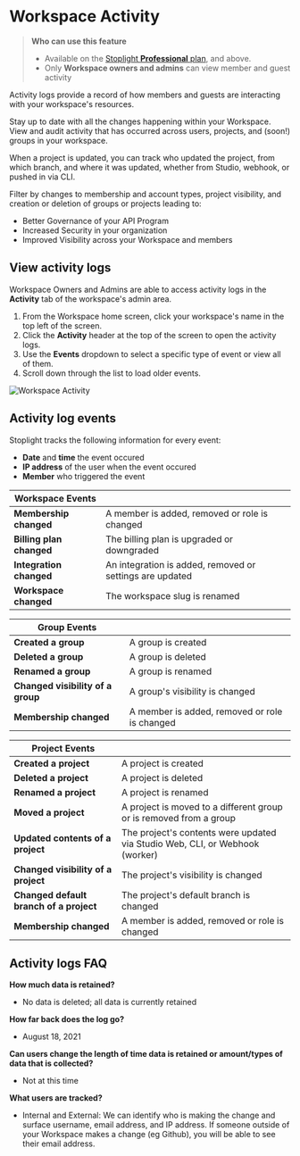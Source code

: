 # Workspace Activity

> **Who can use this feature**
>
> - Available on the [Stoplight **Professional** plan](https://stoplight.io/pricing/), and above.
> - Only **Workspace owners and admins** can view member and guest activity

Activity logs provide a record of how members and guests are interacting with your workspace's resources.

Stay up to date with all the changes happening within your Workspace. View and audit activity that has occurred across users, projects, and (soon!) groups in your workspace. 

When a project is updated, you can track who updated the project, from which branch, and where it was updated, whether from Studio, webhook, or pushed in via CLI. 

Filter by changes to membership and account types, project visibility, and creation or deletion of groups or projects leading to:

- Better Governance of your API Program
- Increased Security in your organization
- Improved Visibility across your Workspace and members

## View activity logs

Workspace Owners and Admins are able to access activity logs in the **Activity** tab of the workspace's admin area.

1. From the Workspace home screen, click your workspace's name in the top left of the screen.
2. Click the **Activity** header at the top of the screen to open the activity logs.
3. Use the **Events** dropdown to select a specific type of event or view all of them.
4. Scroll down through the list to load older events.

![Workspace Activity](https://stoplight.io/api/v1/projects/cHJqOjI/images/1LU7lcRDa1U)

## Activity log events

Stoplight tracks the following information for every event:

- **Date** and **time** the event occured
- **IP address** of the user when the event occured
- **Member** who triggered the event

| Workspace Events         |                                                          |
| ------------------------ | -------------------------------------------------------- |
| **Membership changed**   | A member is added, removed or role is changed            |
| **Billing plan changed** | The billing plan is upgraded or downgraded                |
| **Integration changed**  | An integration is added, removed or settings are updated |
| **Workspace changed**    | The workspace slug is renamed                            |

| Group Events                      |                                               |
| --------------------------------- | --------------------------------------------- |
| **Created a group**               | A group is created                            |
| **Deleted a group**               | A group is deleted                            |
| **Renamed a group**               | A group is renamed                            |
| **Changed visibility of a group** | A group's visibility is changed               |
| **Membership changed**            | A member is added, removed or role is changed |

| Project Events                          |                                                                    |
| --------------------------------------- | ------------------------------------------------------------------ |
| **Created a project**                   | A project is created                                               |
| **Deleted a project**                   | A project is deleted                                               |
| **Renamed a project**                   | A project is renamed                                               |
| **Moved a project**                     | A project is moved to a different group or is removed from a group |
| **Updated contents of a project**                     | The project's contents were updated via Studio Web, CLI, or Webhook (worker) |
| **Changed visibility of a project**     | The project's visibility is changed                                |
| **Changed default branch of a project** | The project's default branch is changed                            |
| **Membership changed**                  | A member is added, removed or role is changed                      |


## Activity logs FAQ
**How much data is retained?**
- No data is deleted; all data is currently retained

**How far back does the log go?**
- August 18, 2021

**Can users change the length of time data is retained or amount/types of data that is collected?**
- Not at this time

**What users are tracked?**
- Internal and External: We can identify who is making the change and surface username, email address, and IP address. If someone outside of your Workspace makes a change (eg Github), you will be able to see their email address. 

